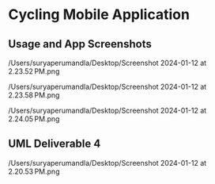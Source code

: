 
# Cycling Mobile Application

## Usage and App Screenshots

/Users/suryaperumandla/Desktop/Screenshot 2024-01-12 at 2.23.52 PM.png


/Users/suryaperumandla/Desktop/Screenshot 2024-01-12 at 2.23.58 PM.png


/Users/suryaperumandla/Desktop/Screenshot 2024-01-12 at 2.24.05 PM.png


## UML Deliverable 4

/Users/suryaperumandla/Desktop/Screenshot 2024-01-12 at 2.20.53 PM.png